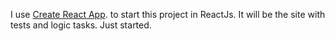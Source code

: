 I use [Create React App](https://github.com/facebookincubator/create-react-app).
to start this project in ReactJs.
It will be the site with tests and logic tasks.
Just started.
